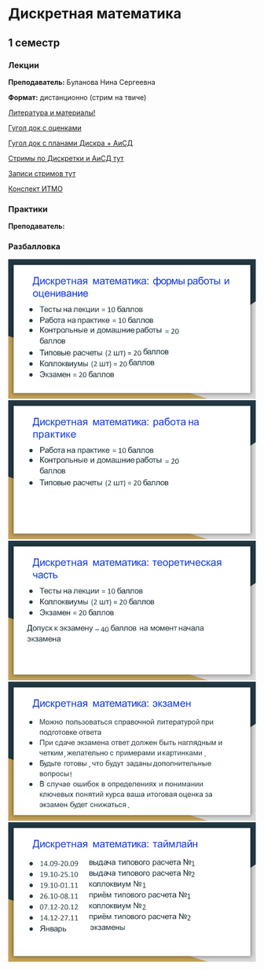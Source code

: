 # Дискретная математика


## 1 семестр

### Лекции

**Преподаватель:** Буланова Нина Сергеевна 

**Формат:** дистанционно (стрим на твиче)

[Литература и материалы!](https://drive.google.com/drive/u/0/folders/19WCKf3qU5VC0JrMJ-EqwvDkFLOi1lOQb)

[Гугол док с оценками](https://docs.google.com/spreadsheets/d/1s_6PV40fFa0zKhZjKVN-v3FM9e0g05HGaTDSRmRgDLU/edit#gid=1728556842)

[Гугол док с планами Дискра + АиСД](https://docs.google.com/spreadsheets/d/1L2ja62S3xaAG9tGxOjSkV_20swbb0-o051aTwjcLyiA/edit#gid=1919232126)

[Стримы по Дискретки и АиСД тут](https://www.twitch.tv/ninokfox)

[Записи стримов тут](https://www.youtube.com/channel/UC6QpOmCIkQnAgQGusIbSgYw/videos)

[Конспект ИТМО](http://neerc.ifmo.ru/wiki/index.php?title=%D0%94%D0%B8%D1%81%D0%BA%D1%80%D0%B5%D1%82%D0%BD%D0%B0%D1%8F_%D0%BC%D0%B0%D1%82%D0%B5%D0%BC%D0%B0%D1%82%D0%B8%D0%BA%D0%B0)

### Практики

**Преподаватель:** 

### Разбалловка 

![](discrete0.JPG)
![](discrete1.JPG)
![](discrete2.JPG)
![](discrete3.JPG)
![](discrete4.JPG)